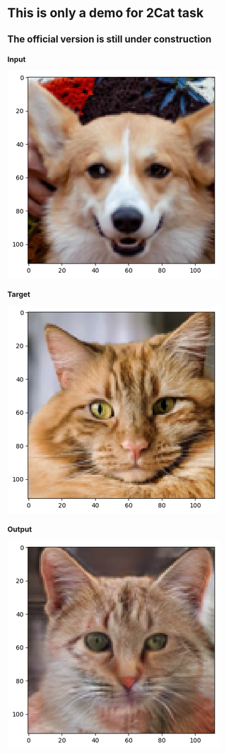 # This is only a demo for 2Cat task

## The official version is still under construction

### Input
![Input](./Images/input.png)

### Target
![Target](./Images/target.png)

### Output
![Output](./Images/output.png)
